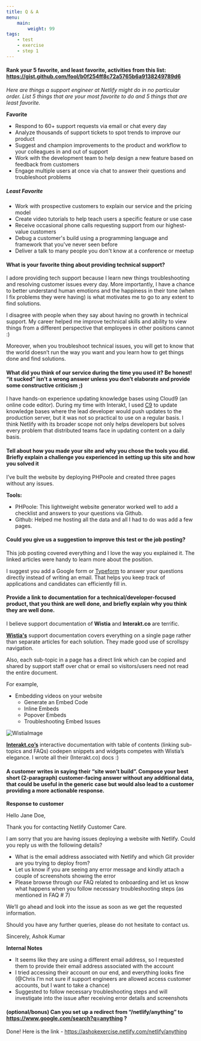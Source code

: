 ```yaml
---
title: Q & A
menu:
    main:
        weight: 99
tags:
    - test
    - exercise
    - step 1
---
```

#### Rank your 5 favorite, and least favorite, activities from this list: https://gist.github.com/fool/b0f254ff8c72a5765b6a9138249789d6
*Here are things a support engineer at Netlify might do in no particular order. List 5 things that are your most favorite to do and 5 things that are least favorite.*

**Favorite**
- Respond to 60+ support requests via email or chat every day
- Analyze thousands of support tickets to spot trends to improve our product
- Suggest and champion improvements to the product and workflow to your colleagues in and out of support
- Work with the development team to help design a new feature based on feedback from customers
- Engage multiple users at once via chat to answer their questions and troubleshoot problems

##### Least Favorite
- Work with prospective customers to explain our service and the pricing model
- Create video tutorials to help teach users a specific feature or use case
- Receive occasional phone calls requesting support from our highest-value customers
- Debug a customer's build using a programming language and framework that you've never seen before
- Deliver a talk to many people you don't know at a conference or meetup


#### What is your favorite thing about providing technical support?
I adore providing tech support because I learn new things troubleshooting and resolving customer issues every day. More importantly, I have a chance to better understand human emotions and the happiness in their tone (when I fix problems they were having) is what motivates me to go to any extent to find solutions.

I disagree with people when they say about having no growth in technical support. My career helped me improve technical skills and ability to view things from a different perspective that employees in other positions cannot :)

Moreover, when you troubleshoot technical issues, you will get to know that the world doesn’t run the way you want and you learn how to get things done and find solutions.


#### What did you think of our service during the time you used it?  Be honest!  “it sucked” isn’t a wrong answer unless you don’t elaborate and provide some constructive criticism ;)
I have hands-on experience updating knowledge bases using Cloud9 (an online code editor). During my time with Interakt, I used [C9](https://c9.io) to update knowledge bases where the lead developer would push updates to the production server, but it was not so practical to use on a regular basis. I think Netlify with its broader scope not only helps developers but solves every problem that distributed teams face in updating content on a daily basis.


#### Tell about how you made your site and why you chose the tools you did.  Briefly explain a challenge you experienced in setting up this site and how you solved it
I’ve built the website by deploying PHPoole and created three pages without any issues.

**Tools:**
- PHPoole: This lightweight website generator worked well to add a checklist and answers to your questions via Github. 
- Github: Helped me hosting all the data and all I had to do was add a few pages.


#### Could you give us a suggestion to improve this test or the job posting?
This job posting covered everything and I love the way you explained it. The linked articles were handy to learn more about the position. 

I suggest you add a Google form or [Typeform](https://typeform.com) to answer your questions directly instead of writing an email. That helps you keep track of applications and candidates can efficiently fill in.


#### Provide a link to documentation for a technical/developer-focused product, that you think are well done, and briefly explain why you think they are well done.
I believe support documentation of **Wistia** and **Interakt.co** are terrific.

**[Wistia's](http://wistia.com/support/)** support documentation covers everything on a single page rather than separate articles for each solution. They made good use of scrollspy navigation.

Also, each sub-topic in a page has a direct link which can be copied and shared by support staff over chat or email so visitors/users need not read the entire document.

For example,

- Embedding videos on your website
    - Generate an Embed Code
    - Inline Embeds
    - Popover Embeds
    - Troubleshooting Embed Issues

![WistiaImage](https://raw.githubusercontent.com/netlifytest/NetlifyTest/master/wistia_image.png "WisitaImage")

**[Interakt.co’s](http://docs.interakt.co)** interactive documentation with table of contents (linking sub-topics and FAQs) codepen snippets and widgets competes with Wistia’s elegance. I wrote all their (Interakt.co) docs :)


#### A customer writes in saying their “site won’t build”.  Compose your best short (2-paragraph) customer-facing answer without any additional data, that could be useful in the generic case but would also lead to a customer providing a more actionable response.

**Response to customer**

Hello Jane Doe,

Thank you for contacting Netlify Customer Care.

I am sorry that you are having issues deploying a website with Netlify. Could you reply us with the following details?

- What is the email address associated with Netlify and which Git provider are you trying to deploy from?
- Let us know if you are seeing any error message and kindly attach a couple of screenshots showing the error
- Please browse through our FAQ related to onboarding and let us know what happens when you follow necessary troubleshooting steps (as mentioned in FAQ # 7)

We’ll go ahead and look into the issue as soon as we get the requested information.

Should you have any further queries, please do not hesitate to contact us.

Sincerely,
Ashok Kumar

**Internal Notes**

- It seems like they are using a different email address, so I requested them to provide their email address associated with the account
- I tried accessing their account on our end, and everything looks fine 
(@Chris I’m not sure if support engineers are allowed access customer accounts, but I want to take a chance)
- Suggested to follow necessary troubleshooting steps and will investigate into the issue after receiving error details and screenshots


#### (optional/bonus) Can you set up a redirect from “/netlify/anything” to https://www.google.com/search?q=anything ?
Done! Here is the link - https://ashokexercise.netlify.com/netlify/anything
